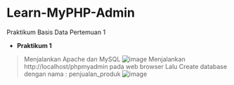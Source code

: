 # Learn-MyPHP-Admin
Praktikum Basis Data Pertemuan 1
- **Praktikum 1**
> Menjalankan Apache dan MySQL
> ![image](https://github.com/llaaa4/Learn-MyPHP-Admin/assets/160198256/5386cf30-b454-4bf0-b5e7-8e3fcbbd40b7)
> Menjalankan http://localhost/phpmyadmin pada web browser
> Lalu Create database dengan nama : penjualan_produk
> ![image](https://github.com/llaaa4/Learn-MyPHP-Admin/assets/160198256/ff8b540b-e972-4558-a447-44e751f2b86c)
> 
> 


